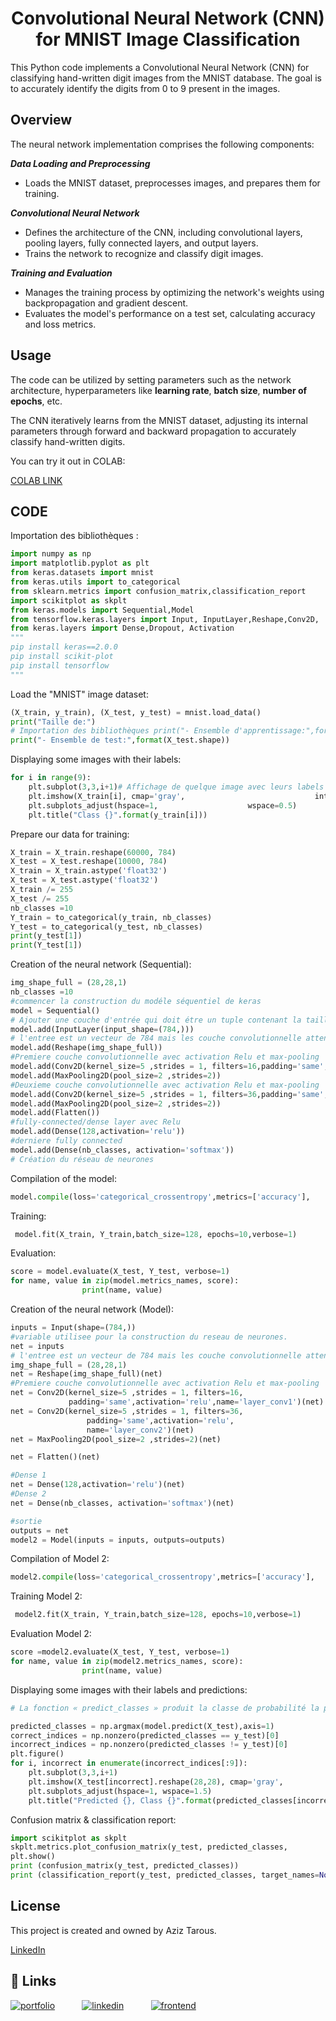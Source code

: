 <h1 align="center">
Convolutional Neural Network (CNN) for MNIST Image Classification
</h1>

This Python code implements a Convolutional Neural Network (CNN) for classifying hand-written digit images from the MNIST database. The goal is to accurately identify the digits from 0 to 9 present in the images.

## Overview

The neural network implementation comprises the following components:

***Data Loading and Preprocessing***
- Loads the MNIST dataset, preprocesses images, and prepares them for training.

***Convolutional Neural Network***
- Defines the architecture of the CNN, including convolutional layers, pooling layers, fully connected layers, and output layers.
- Trains the network to recognize and classify digit images.

***Training and Evaluation***
- Manages the training process by optimizing the network's weights using backpropagation and gradient descent.
- Evaluates the model's performance on a test set, calculating accuracy and loss metrics.

## Usage

The code can be utilized by setting parameters such as the network architecture, hyperparameters like **learning rate**, **batch size**, **number of epochs**, etc.

The CNN iteratively learns from the MNIST dataset, adjusting its internal parameters through forward and backward propagation to accurately classify hand-written digits.

You can try it out in COLAB:

[COLAB LINK](https://colab.research.google.com/drive/1TFEywwTXGIMRmPQ3YN9pP7zcMS3_1PDq?usp=sharing)

## CODE
Importation des bibliothèques :
```python
import numpy as np
import matplotlib.pyplot as plt
from keras.datasets import mnist
from keras.utils import to_categorical
from sklearn.metrics import confusion_matrix,classification_report
import scikitplot as skplt
from keras.models import Sequential,Model
from tensorflow.keras.layers import Input, InputLayer,Reshape,Conv2D,  MaxPooling2D,Dense, Flatten
from keras.layers import Dense,Dropout, Activation
"""
pip install keras==2.0.0
pip install scikit-plot
pip install tensorflow
"""
```

Load the "MNIST" image dataset:
```python
(X_train, y_train), (X_test, y_test) = mnist.load_data()
print("Taille de:")
# Importation des bibliothèques print("- Ensemble d'apprentissage:",format(X_train.shape))
print("- Ensemble de test:",format(X_test.shape))
```

Displaying some images with their labels:
```python
for i in range(9):
    plt.subplot(3,3,i+1)# Affichage de quelque image avec leurs labels
    plt.imshow(X_train[i], cmap='gray', 	             			interpolation='none')
    plt.subplots_adjust(hspace=1,      				 wspace=0.5)
    plt.title("Class {}".format(y_train[i]))
```

Prepare our data for training:
```python
X_train = X_train.reshape(60000, 784)
X_test = X_test.reshape(10000, 784)
X_train = X_train.astype('float32')
X_test = X_test.astype('float32')
X_train /= 255
X_test /= 255
nb_classes =10
Y_train = to_categorical(y_train, nb_classes)
Y_test = to_categorical(y_test, nb_classes)
print(y_test[1])
print(Y_test[1])
```

Creation of the neural network (Sequential):
```python
img_shape_full = (28,28,1)
nb_classes =10
#commencer la construction du modéle séquentiel de keras
model = Sequential()
# Ajouter une couche d'entrée qui doit étre un tuple contenant la taille de l'image
model.add(InputLayer(input_shape=(784,)))
# l'entree est un vecteur de 784 mais les couche convolutionnelle attent des image avec forme (28,28,1)
model.add(Reshape(img_shape_full))
#Premiere couche convolutionnelle avec activation Relu et max-pooling
model.add(Conv2D(kernel_size=5 ,strides = 1, filters=16,padding='same',activation='relu',name='layer_conv1'))
model.add(MaxPooling2D(pool_size=2 ,strides=2))
#Deuxieme couche convolutionnelle avec activation Relu et max-pooling
model.add(Conv2D(kernel_size=5 ,strides = 1, filters=36,padding='same',activation='relu',name='layer_conv2'))
model.add(MaxPooling2D(pool_size=2 ,strides=2))
model.add(Flatten())
#fully-connected/dense layer avec Relu
model.add(Dense(128,activation='relu'))
#derniere fully connected
model.add(Dense(nb_classes, activation='softmax'))
# Création du réseau de neurones
```

Compilation of the model:
```python
model.compile(loss='categorical_crossentropy',metrics=['accuracy'],     optimizer='adam')
```

Training:
```python
 model.fit(X_train, Y_train,batch_size=128, epochs=10,verbose=1)
```

Evaluation:
```python
score = model.evaluate(X_test, Y_test, verbose=1)
for name, value in zip(model.metrics_names, score):
    			print(name, value)

```

Creation of the neural network (Model):
```python
inputs = Input(shape=(784,))
#variable utilisee pour la construction du reseau de neurones.
net = inputs
# l'entree est un vecteur de 784 mais les couche convolutionnelle attent des image avec forme (28,28,1)
img_shape_full = (28,28,1)
net = Reshape(img_shape_full)(net)
#Premiere couche convolutionnelle avec activation Relu et max-pooling
net = Conv2D(kernel_size=5 ,strides = 1, filters=16,
             padding='same',activation='relu',name='layer_conv1')(net)
net = Conv2D(kernel_size=5 ,strides = 1, filters=36,
                 padding='same',activation='relu',
                 name='layer_conv2')(net)
net = MaxPooling2D(pool_size=2 ,strides=2)(net)

net = Flatten()(net)

#Dense 1
net = Dense(128,activation='relu')(net)
#Dense 2
net = Dense(nb_classes, activation='softmax')(net)

#sortie
outputs = net
model2 = Model(inputs = inputs, outputs=outputs)
```

Compilation of Model 2:
```python
model2.compile(loss='categorical_crossentropy',metrics=['accuracy'],     optimizer='adam')
```

Training Model 2:
```python
 model2.fit(X_train, Y_train,batch_size=128, epochs=10,verbose=1)
```

Evaluation Model 2:
```python
score =model2.evaluate(X_test, Y_test, verbose=1)
for name, value in zip(model2.metrics_names, score):
    			print(name, value)
```

Displaying some images with their labels and predictions:
```python
# La fonction « predict_classes » produit la classe de probabilité la plus élevée selon le classificateur formé pour chaque exemple d'entrée.

predicted_classes = np.argmax(model.predict(X_test),axis=1)
correct_indices = np.nonzero(predicted_classes == y_test)[0]
incorrect_indices = np.nonzero(predicted_classes != y_test)[0]
plt.figure()
for i, incorrect in enumerate(incorrect_indices[:9]):
    plt.subplot(3,3,i+1)
    plt.imshow(X_test[incorrect].reshape(28,28), cmap='gray',                			interpolation='none')
    plt.subplots_adjust(hspace=1, wspace=1.5)
    plt.title("Predicted {}, Class {}".format(predicted_classes[incorrect],  			y_test[incorrect]))
```

Confusion matrix & classification report:
```python
import scikitplot as skplt
skplt.metrics.plot_confusion_matrix(y_test, predicted_classes,               normalize=False)
plt.show()
print (confusion_matrix(y_test, predicted_classes))
print (classification_report(y_test, predicted_classes, target_names=None))
```

## License

This project is created and owned by Aziz Tarous.

[LinkedIn](https://www.linkedin.com/in/aziz-tarous/)

## 🔗 Links

[![portfolio](https://img.shields.io/badge/my_portfolio-000?style=for-the-badge&logo=ko-fi&logoColor=white)](https://eportfolio-host.web.app) &nbsp;   &nbsp;   &nbsp;   &nbsp;   &nbsp;   [![linkedin](https://img.shields.io/badge/linkedin-0A66C2?style=for-the-badge&logo=linkedin&logoColor=white)](https://www.linkedin.com/in/aziz-tarous/) &nbsp;   &nbsp;   &nbsp;   &nbsp;   &nbsp;  [![frontend](https://img.shields.io/badge/GitHub-100000?style=for-the-badge&logo=github&logoColor=white)](https://github.com/aziztarous1999/Tunisair_SpringBoot_Frontend)
